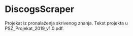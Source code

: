 # DiscogsScraper

Projekat iz pronalaženja skrivenog znanja. Tekst projekta u PSZ_Projekat_2019_v1.0.pdf.
